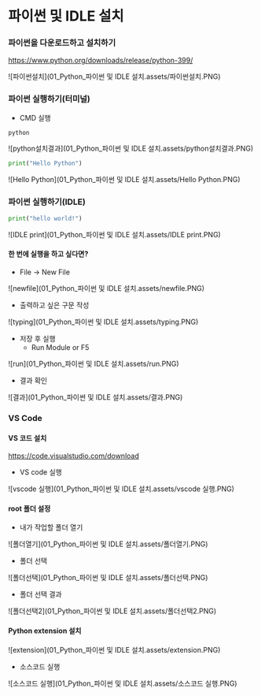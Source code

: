 # 파이썬 및 IDLE 설치

### 파이썬을 다운로드하고 설치하기

https://www.python.org/downloads/release/python-399/

![파이썬설치](01_Python_파이썬 및 IDLE 설치.assets/파이썬설치.PNG)

### 파이썬 실행하기(터미널)

- CMD 실행

```
python
```

![python설치결과](01_Python_파이썬 및 IDLE 설치.assets/python설치결과.PNG)

```python
print("Hello Python")
```

![Hello Python](01_Python_파이썬 및 IDLE 설치.assets/Hello Python.PNG)

### 파이썬 실행하기(IDLE)

```python
print("hello world!")
```

![IDLE print](01_Python_파이썬 및 IDLE 설치.assets/IDLE print.PNG)

#### 한 번에 실행을 하고 싶다면?

- File -> New File

![newfile](01_Python_파이썬 및 IDLE 설치.assets/newfile.PNG)

- 출력하고 싶은 구문 작성

![typing](01_Python_파이썬 및 IDLE 설치.assets/typing.PNG)

- 저장 후 실행
  - Run Module or F5

![run](01_Python_파이썬 및 IDLE 설치.assets/run.PNG)

- 결과 확인 

![결과](01_Python_파이썬 및 IDLE 설치.assets/결과.PNG)

### VS Code

#### VS 코드 설치

https://code.visualstudio.com/download

- VS code 실행 

![vscode 실행](01_Python_파이썬 및 IDLE 설치.assets/vscode 실행.PNG)

#### root 폴더 설정

- 내가 작업할 폴더 열기

![폴더열기](01_Python_파이썬 및 IDLE 설치.assets/폴더열기.PNG)

- 폴더 선택

![폴더선택](01_Python_파이썬 및 IDLE 설치.assets/폴더선택.PNG)

- 폴더 선택 결과

![폴더선택2](01_Python_파이썬 및 IDLE 설치.assets/폴더선택2.PNG)

#### Python extension 설치

![extension](01_Python_파이썬 및 IDLE 설치.assets/extension.PNG)

- 소스코드 실행

![소스코드 실행](01_Python_파이썬 및 IDLE 설치.assets/소스코드 실행.PNG)
